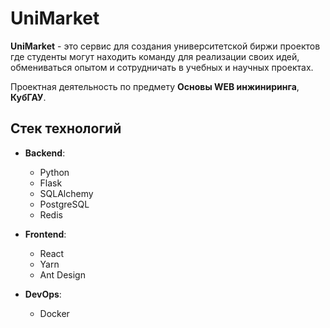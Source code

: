  # UniMarket

**UniMarket** - это сервис для создания университетской биржи проектов где студенты могут находить команду для реализации своих идей, обмениваться опытом и сотрудничать в учебных и научных проектах.

Проектная деятельность по предмету **Основы WEB инжиниринга**, **КубГАУ**.

## Стек технологий

- **Backend**:
  - Python
  - Flask
  - SQLAlchemy
  - PostgreSQL
  - Redis

- **Frontend**:
  - React
  - Yarn
  - Ant Design

- **DevOps**:
  - Docker
